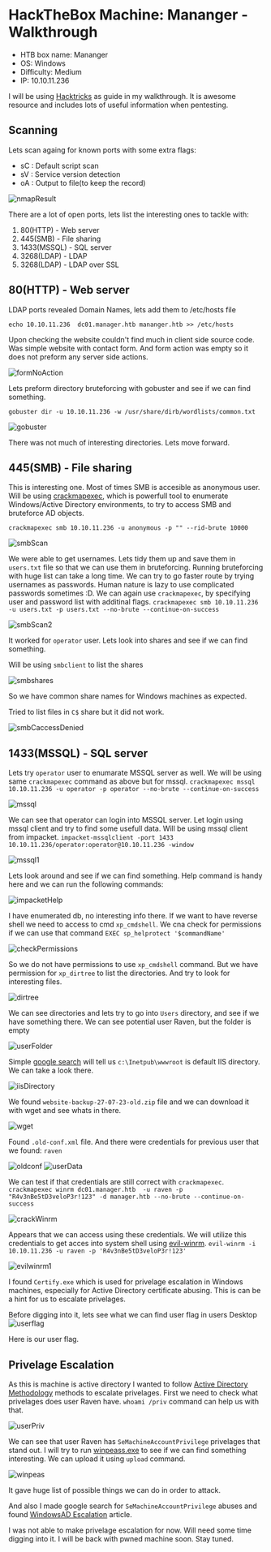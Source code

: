 # HackTheBox Machine: Mananger - Walkthrough

- HTB box name: Mananger
- OS: Windows
- Difficulty: Medium
- IP: 10.10.11.236

I will be using [Hacktricks](https://book.hacktricks.xyz/welcome/readme) as guide in my walkthrough. It is awesome resource and includes lots of useful information when pentesting.

## Scanning

Lets scan againg for known ports with some extra flags:

- sC : Default script scan
- sV : Service version detection
- oA : Output to file(to keep the record)

![nmapResult](image-15.png)

There are a lot of open ports, lets list the interesting ones to tackle with:

1. 80(HTTP) - Web server
2. 445(SMB) - File sharing
3. 1433(MSSQL) - SQL server
4. 3268(LDAP) - LDAP
5. 3268(LDAP) - LDAP over SSL

## 80(HTTP) - Web server

LDAP ports revealed Domain Names, lets add them to /etc/hosts file

`echo 10.10.11.236  dc01.manager.htb mananger.htb >> /etc/hosts`

Upon checking the website couldn't find much in client side source code.
Was simple website with contact form. And form action was empty so it does not preform any server side actions.

![formNoAction](image-16.png)

Lets preform directory bruteforcing with gobuster and see if we can find something.

`gobuster dir -u 10.10.11.236 -w /usr/share/dirb/wordlists/common.txt`

![gobuster](image-1.png)

There was not much of interesting directories.
Lets move forward.

## 445(SMB) - File sharing

This is interesting one. Most of times SMB is accesible as anonymous user.
Will be using [crackmapexec](https://github.com/byt3bl33d3r/CrackMapExec), which is powerfull tool to enumerate Windows/Active Directory environments, to try to access SMB and bruteforce AD objects.

`crackmapexec smb 10.10.11.236 -u anonymous -p "" --rid-brute 10000`

![smbScan](image.png)

We were able to get usernames. Lets tidy them up and save them in `users.txt` file so that we can use them in bruteforcing. Running bruteforcing with huge list can take a long time. We can try to go faster route by trying usernames as passwords. Human nature is lazy to use complicated passwords sometimes :D.
We can again use `crackmapexec`, by specifying user and password list with additinal flags.
`crackmapexec smb 10.10.11.236 -u users.txt -p users.txt --no-brute --continue-on-success`

![smbScan2](image-2.png)

It worked for `operator` user. Lets look into shares and see if we can find something.

Will be using `smbclient` to list the shares

![smbshares](image-17.png)

So we have common share names for Windows machines as expected.

Tried to list files in `C$` share but it did not work.

![smbCaccessDenied](image-18.png)

## 1433(MSSQL) - SQL server

Lets try `operator` user to enumarate MSSQL server as well. We will be using same `crackmapexec` command as above but for mssql.
`crackmapexec mssql 10.10.11.236 -u operator -p operator --no-brute --continue-on-success`

![mssql](image-3.png)

We can see that operator can login into MSSQL server. Let login using mssql client and try to find some usefull data. Will be using mssql client from impacket.
`impacket-mssqlclient -port 1433 10.10.11.236/operator:operator@10.10.11.236 -window`

![mssql1](image-4.png)

Lets look around and see if we can find something. Help command is handy here and we can run the following commands:

![impacketHelp](image-5.png)

I have enumerated db, no interesting info there.
If we want to have reverse shell we need to access to cmd `xp_cmdshell`.
We cna check for permissions if we can use that command `EXEC sp_helprotect '$commandName'`

![checkPermissions](image-19.png)

So we do not have permissions to use `xp_cmdshell` command.
But we have permission for `xp_dirtree` to list the directories. And try to look for interesting files.

![dirtree](image-7.png)

We can see directories and lets try to go into `Users` directory, and see if we have something there.
We can see potential user Raven, but the folder is empty

![userFolder](image-20.png)

Simple [google search](https://serverfault.com/questions/281159/finding-the-root-for-a-windows-iis-server) will tell us `c:\Inetpub\wwwroot` is default IIS directory. We can take a look there.

![iisDirectory](image-8.png)

We found `website-backup-27-07-23-old.zip` file and we can download it with wget and see whats in there.

![wget](image-9.png)

Found `.old-conf.xml` file. And there were credentials for previous user that we found: `raven`

![oldconf](image-10.png)
![userData](image-11.png)

We can test if that credentials are still correct with `crackmapexec`.
`crackmapexec winrm dc01.manager.htb  -u raven -p "R4v3nBe5tD3veloP3r!123" -d manager.htb --no-brute --continue-on-success`

![crackWinrm](image-12.png)

Appears that we can access using these credentials. We will utilize this credentials to get acces into system shell using [evil-winrm](https://github.com/Hackplayers/evil-winrm).
`evil-winrm -i 10.10.11.236 -u raven -p 'R4v3nBe5tD3veloP3r!123'`

![evilwinrm1](image-13.png)

I found `Certify.exe` which is used for privelage escalation in Windows machines, especially for  Active Directory certificate abusing. This is can be a hint for us to escalate privelages.

Before digging into it, lets see what we can find user flag in users Desktop
![userflag](image-14.png)

Here is our user flag.

## Privelage Escalation

As this is machine is active directory I wanted to follow [Active Directory Methodology](https://book.hacktricks.xyz/windows-hardening/active-directory-methodology) methods to escalate privelages.
First we need to check what privelages does user Raven have.
`whoami /priv` command can help us with that.

![userPriv](image-21.png)

We can see that user Raven has `SeMachineAccountPrivilege` privelages that stand out.
I will try to run [winpeass.exe](https://github.com/carlospolop/PEASS-ng/tree/master/winPEAS) to see if we can find something interesting.
We can upload it using `upload` command.

![winpeas](image-22.png)

It gave huge list of possible things we can do in order to attack.

And also I made google search for `SeMachineAccountPrivilege` abuses and found [WindowsAD Escalation](https://github.com/0xJs/RedTeaming_CheatSheet/blob/main/windows-ad/Domain-Privilege-Escalation.md) article.

I was not able to make privelage escalation for now. Will need some time digging into it. I will be back with pwned machine soon. Stay tuned.
